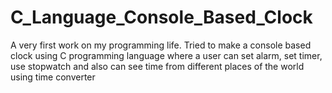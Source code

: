 # C_Language_Console_Based_Clock
A very first work on my programming life. Tried to make a console based clock using C programming language where a user can set alarm, set timer, use stopwatch and also can see time from different places of the world using time converter
